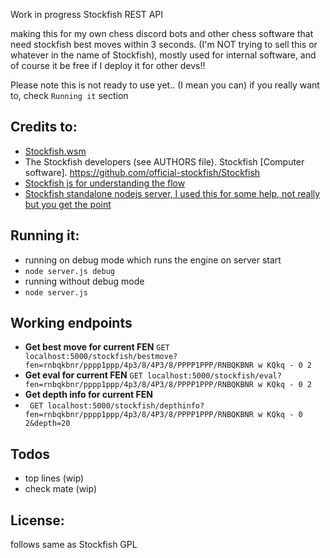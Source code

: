 Work in progress Stockfish REST API

making this for my own chess discord bots and other chess software that need
stockfish best moves within 3 seconds. (I'm NOT trying to sell this or whatever in the name of Stockfish), 
mostly used for internal software, and of course it be free if I deploy it for other devs!!

Please note this is not ready to use yet.. (I mean you can) if you really want to, check ``` Running it ``` section


## Credits to:
- [Stockfish.wsm](https://www.npmjs.com/package/stockfish.wasm)
- The Stockfish developers (see AUTHORS file). Stockfish [Computer software]. https://github.com/official-stockfish/Stockfish
- [Stockfish js for understanding the flow](https://github.com/nmrugg/stockfish.js)
- [Stockfish standalone nodejs server, I used this for some help, not really but you get the point](https://github.com/hyugit/stockfish-server)

## Running it:
- running on debug mode which runs the engine on server start 
- ``` node server.js debug ```
- running without debug mode
- ``` node server.js ```


## Working endpoints

- **Get best move for current FEN** ``` GET localhost:5000/stockfish/bestmove?fen=rnbqkbnr/pppp1ppp/4p3/8/4P3/8/PPPP1PPP/RNBQKBNR w KQkq - 0 2 ```
- **Get eval for current FEN**  ``` GET localhost:5000/stockfish/eval?fen=rnbqkbnr/pppp1ppp/4p3/8/4P3/8/PPPP1PPP/RNBQKBNR w KQkq - 0 2 ```
- **Get depth info for current FEN** 
-  ``` GET localhost:5000/stockfish/depthinfo?fen=rnbqkbnr/pppp1ppp/4p3/8/4P3/8/PPPP1PPP/RNBQKBNR w KQkq - 0 2&depth=20```

## Todos
- top lines (wip)
- check mate (wip)

## License:
follows same as Stockfish GPL